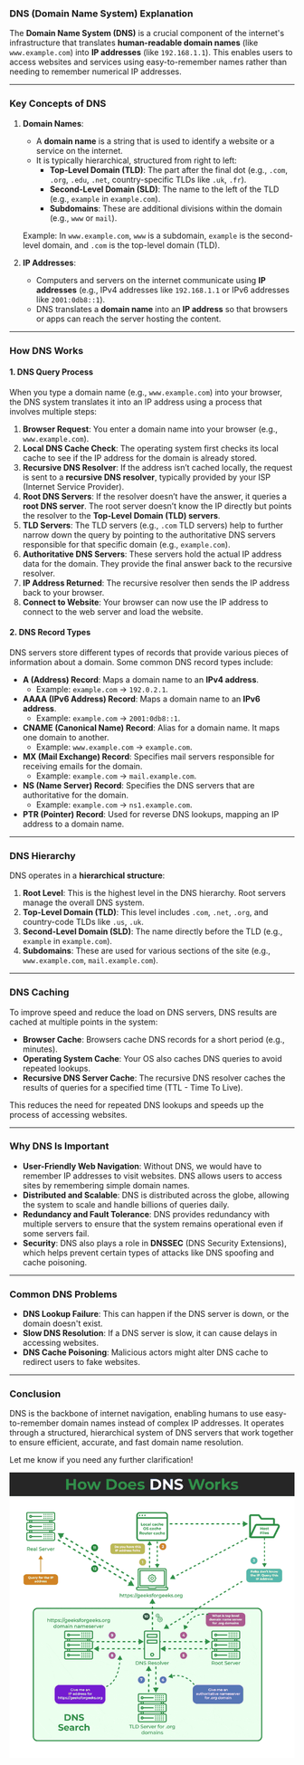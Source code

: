 ### **DNS (Domain Name System) Explanation**

The **Domain Name System (DNS)** is a crucial component of the internet's infrastructure that translates **human-readable domain names** (like `www.example.com`) into **IP addresses** (like `192.168.1.1`). This enables users to access websites and services using easy-to-remember names rather than needing to remember numerical IP addresses.

---

### **Key Concepts of DNS**

1. **Domain Names**:
   - A **domain name** is a string that is used to identify a website or a service on the internet.
   - It is typically hierarchical, structured from right to left:
     - **Top-Level Domain (TLD)**: The part after the final dot (e.g., `.com`, `.org`, `.edu`, `.net`, country-specific TLDs like `.uk`, `.fr`).
     - **Second-Level Domain (SLD)**: The name to the left of the TLD (e.g., `example` in `example.com`).
     - **Subdomains**: These are additional divisions within the domain (e.g., `www` or `mail`).

   Example: In `www.example.com`, `www` is a subdomain, `example` is the second-level domain, and `.com` is the top-level domain (TLD).

2. **IP Addresses**:
   - Computers and servers on the internet communicate using **IP addresses** (e.g., IPv4 addresses like `192.168.1.1` or IPv6 addresses like `2001:0db8::1`).
   - DNS translates a **domain name** into an **IP address** so that browsers or apps can reach the server hosting the content.

---

### **How DNS Works**

#### 1. **DNS Query Process**
When you type a domain name (e.g., `www.example.com`) into your browser, the DNS system translates it into an IP address using a process that involves multiple steps:

1. **Browser Request**: You enter a domain name into your browser (e.g., `www.example.com`).
2. **Local DNS Cache Check**: The operating system first checks its local cache to see if the IP address for the domain is already stored.
3. **Recursive DNS Resolver**: If the address isn’t cached locally, the request is sent to a **recursive DNS resolver**, typically provided by your ISP (Internet Service Provider).
4. **Root DNS Servers**: If the resolver doesn’t have the answer, it queries a **root DNS server**. The root server doesn’t know the IP directly but points the resolver to the **Top-Level Domain (TLD) servers**.
5. **TLD Servers**: The TLD servers (e.g., `.com` TLD servers) help to further narrow down the query by pointing to the authoritative DNS servers responsible for that specific domain (e.g., `example.com`).
6. **Authoritative DNS Servers**: These servers hold the actual IP address data for the domain. They provide the final answer back to the recursive resolver.
7. **IP Address Returned**: The recursive resolver then sends the IP address back to your browser.
8. **Connect to Website**: Your browser can now use the IP address to connect to the web server and load the website.

#### 2. **DNS Record Types**
DNS servers store different types of records that provide various pieces of information about a domain. Some common DNS record types include:

- **A (Address) Record**: Maps a domain name to an **IPv4 address**.
   - Example: `example.com` → `192.0.2.1`.
- **AAAA (IPv6 Address) Record**: Maps a domain name to an **IPv6 address**.
   - Example: `example.com` → `2001:0db8::1`.
- **CNAME (Canonical Name) Record**: Alias for a domain name. It maps one domain to another.
   - Example: `www.example.com` → `example.com`.
- **MX (Mail Exchange) Record**: Specifies mail servers responsible for receiving emails for the domain.
   - Example: `example.com` → `mail.example.com`.
- **NS (Name Server) Record**: Specifies the DNS servers that are authoritative for the domain.
   - Example: `example.com` → `ns1.example.com`.
- **PTR (Pointer) Record**: Used for reverse DNS lookups, mapping an IP address to a domain name.

---

### **DNS Hierarchy**
DNS operates in a **hierarchical structure**:

1. **Root Level**: This is the highest level in the DNS hierarchy. Root servers manage the overall DNS system.
2. **Top-Level Domain (TLD)**: This level includes `.com`, `.net`, `.org`, and country-code TLDs like `.us`, `.uk`.
3. **Second-Level Domain (SLD)**: The name directly before the TLD (e.g., `example` in `example.com`).
4. **Subdomains**: These are used for various sections of the site (e.g., `www.example.com`, `mail.example.com`).

---

### **DNS Caching**
To improve speed and reduce the load on DNS servers, DNS results are cached at multiple points in the system:

- **Browser Cache**: Browsers cache DNS records for a short period (e.g., minutes).
- **Operating System Cache**: Your OS also caches DNS queries to avoid repeated lookups.
- **Recursive DNS Server Cache**: The recursive DNS resolver caches the results of queries for a specified time (TTL - Time To Live).

This reduces the need for repeated DNS lookups and speeds up the process of accessing websites.

---

### **Why DNS Is Important**
- **User-Friendly Web Navigation**: Without DNS, we would have to remember IP addresses to visit websites. DNS allows users to access sites by remembering simple domain names.
- **Distributed and Scalable**: DNS is distributed across the globe, allowing the system to scale and handle billions of queries daily.
- **Redundancy and Fault Tolerance**: DNS provides redundancy with multiple servers to ensure that the system remains operational even if some servers fail.
- **Security**: DNS also plays a role in **DNSSEC** (DNS Security Extensions), which helps prevent certain types of attacks like DNS spoofing and cache poisoning.

---

### **Common DNS Problems**
- **DNS Lookup Failure**: This can happen if the DNS server is down, or the domain doesn't exist.
- **Slow DNS Resolution**: If a DNS server is slow, it can cause delays in accessing websites.
- **DNS Cache Poisoning**: Malicious actors might alter DNS cache to redirect users to fake websites.

---

### **Conclusion**
DNS is the backbone of internet navigation, enabling humans to use easy-to-remember domain names instead of complex IP addresses. It operates through a structured, hierarchical system of DNS servers that work together to ensure efficient, accurate, and fast domain name resolution.

Let me know if you need any further clarification!



![](https://github.com/bilal0198/UAS/blob/820ec65db2b8afc71bf4fc4f3db3d0f47f6c5959/README/How-DNS-Works.gif)
